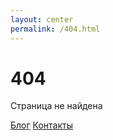 ```yaml
---
layout: center
permalink: /404.html
---
```


# 404

Страница не найдена

<div class="mt3">
  <a href="{{ site.baseurl }}/" class="button button-blue button-big">Блог</a>
  <a href="{{ site.baseurl }}/contact/" class="button button-blue button-big">Контакты</a>
</div>
